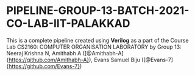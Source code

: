 # PIPELINE-GROUP-13-BATCH-2021-CO-LAB-IIT-PALAKKAD

This is a complete pipeline created using **Verilog** as a part of the Course Lab CS2160: COMPUTER ORGANISATION LABORATORY
by Group 13: Neeraj Krishna N, Amithabh A ([@Amithabh-A]{https://github.com/Amithabh-A}), Evans Samuel Biju ([@Evans-7]{https://github.com/Evans-7})
